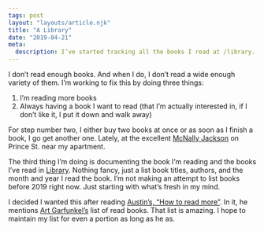```yaml
---
tags: post
layout: "layouts/article.njk"
title: "A Library"
date: "2019-04-21"
meta:
  description: I’ve started tracking all the books I read at /library.
---
```


<p>
  I don’t read enough books. And when I do, I don’t read a wide enough variety
  of them. I’m working to fix this by doing three things:
</p>

<ol>
  <li>I’m reading more books</li>
  <li>Always having a book I want to read (that I’m actually interested in, if I don’t like it, I put it down and walk away)</li>
</ol>

<p>
  For step number two, I either buy two books at once or as soon as I
  finish a book, I go get another one. Lately, at the excellent
  <a href="https://www.mcnallyjackson.com/">McNally Jackson</a> on Prince St.
  near my apartment.
</p>

<p>
  The third thing I’m doing is documenting the book I’m reading and the books
  I’ve read in <a href="/library">Library</a>. Nothing fancy, just a list
  book titles, authors, and the month and year I read the book. I’m not making
  an attempt to list books before 2019 right now. Just starting with what’s
  fresh in my mind.
</p>

<p>
  I decided I wanted this after reading
  <a href="https://austinkleon.com/2019/03/21/how-to-read-more-3/">Austin’s, “How to read more”</a>.
  In it, he mentions <a href="https://www.artgarfunkel.com/library/list1.html">Art Garfunkel’s</a>
  list of read books. That list is amazing. I hope to maintain
  my list for even a portion as long as he as.
</p>
